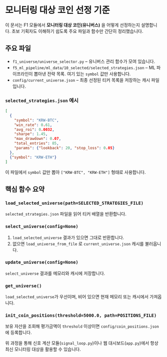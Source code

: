 # 모니터링 대상 코인 선정 기준

이 문서는 F1 모듈에서 **모니터링 대상 코인(유니버스)** 을 어떻게 선정하는지 설명합니다. 초보 기획자도 이해하기 쉽도록 주요 파일과 함수만 간단히 정리했습니다.

## 주요 파일

- `f1_universe/universe_selector.py` – 유니버스 관리 함수가 모여 있습니다.
- `f5_ml_pipeline/ml_data/10_selected/selected_strategies.json` – ML 파이프라인이 뽑아낸 전략 목록. 여기 있는 `symbol` 값만 사용합니다.
- `config/current_universe.json` – 최종 선정된 티커 목록을 저장하는 캐시 파일입니다.

### `selected_strategies.json` 예시

```json
[
  {
    "symbol": "KRW-BTC",
    "win_rate": 0.61,
    "avg_roi": 0.0032,
    "sharpe": 1.45,
    "max_drawdown": 0.07,
    "total_entries": 85,
    "params": {"lookback": 20, "stop_loss": 0.05}
  },
  {"symbol": "KRW-ETH"}
]
```

이 파일에서 `symbol` 값만 뽑아 `["KRW-BTC", "KRW-ETH"]` 형태로 사용합니다.

## 핵심 함수 요약

### `load_selected_universe(path=SELECTED_STRATEGIES_FILE)`
`selected_strategies.json` 파일을 읽어 티커 배열을 반환합니다.

### `select_universe(config=None)`
1. `load_selected_universe` 결과가 있으면 그대로 반환합니다.
2. 없으면 `load_universe_from_file` 로 `current_universe.json` 캐시를 불러옵니다.

### `update_universe(config=None)`
`select_universe` 결과를 메모리와 캐시에 저장합니다.

### `get_universe()`
`load_selected_universe`가 우선이며, 비어 있으면 현재 메모리 또는 캐시에서 가져옵니다.

### `init_coin_positions(threshold=5000.0, path=POSITIONS_FILE)`
보유 자산을 조회해 평가금액이 `threshold` 이상이면 `config/coin_positions.json`에 등록합니다.

위 과정을 통해 신호 계산 모듈(`signal_loop.py`)이나 웹 대시보드(`app.py`)에서 항상 최신 모니터링 대상을 활용할 수 있습니다.
